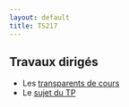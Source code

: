 ```yaml
---
layout: default
title: TS217
---
```



## Travaux dirigés

- Les [transparents de cours](/assets/cours/TS217/TS217.pdf)
- Le [sujet du TP](/assets/cours/TS217/TP-TS217.pdf) 
 
